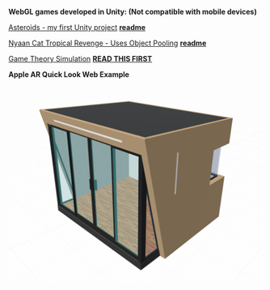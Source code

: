 <!--[GitHub Oren Nelson](https://github.com/nohren) -->

<!--[LinkedIn](https://www.linkedin.com/in/oren-nelson) -->


**WebGL games developed in Unity: (Not compatible with mobile devices)**

[Asteroids - my first Unity project](https://nohren.github.io/Interstellar-Asteroids-2D/) **[readme](https://github.com/nohren/Interstellar-Asteroids-2D)**

[Nyaan Cat Tropical Revenge - Uses Object Pooling](https://nohren.github.io/Nyaan-Cat-Tropical-Revenge-2D/) **[readme](https://github.com/nohren/Nyaan-Cat-Tropical-Revenge-2D)**

[Game Theory Simulation](https://nohren.github.io/MiniMax-Tree-AI-simulation/) **[READ THIS FIRST](https://github.com/nohren/MiniMax-Tree-AI-simulation/blob/master/README.md)**

**Apple AR Quick Look Web Example**
<div>
    <a rel="ar" href="https://github.com/nohren/my-portfolio/raw/master/ARPOD.usdz">
        <img src="https://github.com/nohren/my-portfolio/raw/master/screen_shot.png">
    </a>
</div>

